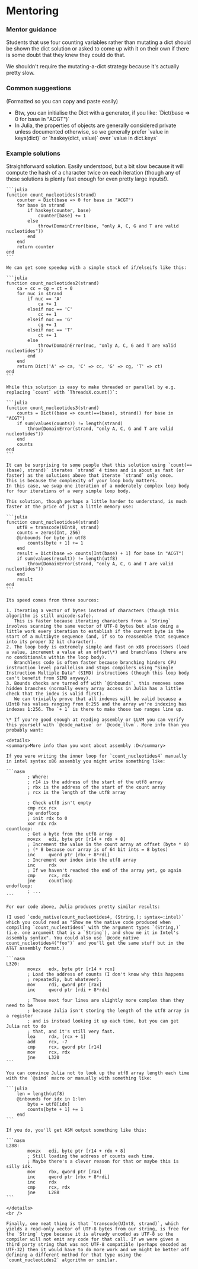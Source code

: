 # Mentoring

### Mentor guidance

Students that use four counting variables rather than mutating a dict should be shown the dict solution or asked to come up with it on their own if there is some doubt that they knew they could do that.

We shouldn't require the mutating-a-dict strategy because it's actually pretty slow.


### Common suggestions

(Formatted so you can copy and paste easily)

- Btw, you can initialise the Dict with a generator, if you like: \`Dict(base => 0 for base in "ACGT")\`
- In Julia, the properties of objects are generally considered private unless documented otherwise, so we generally prefer \`value in keys(dict)\` or \`haskey(dict, value)\` over \`value in dict.keys\`


### Example solutions

Straightforward solution. Easily understood, but a bit slow because it will compute the hash of a character twice on each iteration (though any of these solutions is plenty fast enough for even pretty large inputs!).

````
```julia
function count_nucleotides(strand)
    counter = Dict(base => 0 for base in "ACGT")
    for base in strand
        if haskey(counter, base)
            counter[base] += 1
        else
            throw(DomainError(base, "only A, C, G and T are valid nucleotides"))
        end
    end
    return counter
end
```

We can get some speedup with a simple stack of if/elseifs like this:

```julia
function count_nucleotides2(strand)
    ca = cc = cg = ct = 0
    for nuc in strand
        if nuc == 'A'
            ca += 1
        elseif nuc == 'C'
            cc += 1
        elseif nuc == 'G'
            cg += 1
        elseif nuc == 'T'
            ct += 1
        else
            throw(DomainError(nuc, "only A, C, G and T are valid nucleotides"))
        end
    end
    return Dict('A' => ca, 'C' => cc, 'G' => cg, 'T' => ct)
end
```

While this solution is easy to make threaded or parallel by e.g. replacing `count` with `ThreadsX.count()`:

```julia
function count_nucleotides3(strand)
    counts = Dict((base => count(==(base), strand)) for base in "ACGT")
    if sum(values(counts)) != length(strand)
        throw(DomainError(strand, "only A, C, G and T are valid nucleotides"))
    end
    counts
end
```

It can be surprising to some people that this solution using `count(==(base), strand)` iterates `strand` 4 times and is about as fast (or faster) as the solutions above that iterate `strand` only once.
This is because the complexity of your loop body matters.
In this case, we swap one iteration of a moderately complex loop body for four iterations of a very simple loop body.

This solution, though perhaps a little harder to understand, is much faster at the price of just a little memory use:

```julia
function count_nucleotides4(strand)
    utf8 = transcode(UInt8, strand)
    counts = zeros(Int, 256)
    @inbounds for byte in utf8
        counts[byte + 1] += 1
    end
    result = Dict(base => counts[Int(base) + 1] for base in "ACGT")
    if sum(values(result)) != length(utf8)
        throw(DomainError(strand, "only A, C, G and T are valid nucleotides"))
    end
    result
end
```

Its speed comes from three sources:

1. Iterating a vector of bytes instead of characters (though this algorithm is still unicode-safe).
   This is faster because iterating characters from a `String` involves scanning the same vector of UTF-8 bytes but also doing a little work every iteration to establish if the current byte is the start of a multibyte sequence (and, if so to reassemble that sequence into its proper 32 bit character).
2. The loop body is extremely simple and fast on x86 processors (load a value, increment a value at an offset\*) and branchless (there are no conditionals within the loop body).
   Branchless code is often faster because branching hinders CPU instruction level parallelism and stops compilers using "Single Instruction Multiple Data" (SIMD) instructions (though this loop body can't benefit from SIMD anyway).
3. Bounds checks are turned off with `@inbounds`, this removes some hidden branches (normally every array access in Julia has a little check that the index is valid first).
   We can trivially prove that all indexes will be valid because a UInt8 has values ranging from 0:255 and the array we're indexing has indexes 1:256. The `+ 1` is there to make those two ranges line up.

\* If you're good enough at reading assembly or LLVM you can verify this yourself with `@code_native` or `@code_llvm`. More info than you probably want:

<details>
<summary>More info than you want about assembly :D</summary>

If you were writing the inner loop for `count_nucleotides4` manually in intel syntax x86 assembly you might write something like:

```nasm
        ; Where:
        ; r14 is the address of the start of the utf8 array
        ; rbx is the address of the start of the count array
        ; rcx is the length of the utf8 array

        ; Check utf8 isn't empty
        cmp rcx rcx
        je endofloop
        ; init rdx to 0
        xor rdx rdx
countloop:
        ; Get a byte from the utf8 array
        movzx   edi, byte ptr [r14 + rdx + 8]
        ; Increment the value in the count array at offset (byte * 8)
        ; (* 8 because our array is of 64 bit ints = 8 bytes)
        inc     qword ptr [rbx + 8*rdi]
        ; Increment our index into the utf8 array
        inc     rdx
        ; If we haven't reached the end of the array yet, go again
        cmp     rcx, rdx
        jne     countloop
endofloop:
        ; ...
```

For our code above, Julia produces pretty similar results:

(I used `code_native(count_nucleotides4, (String,); syntax=:intel)` which you could read as "Show me the native code produced when compiling `count_nucleotides4` with the argument types `(String,)` (i.e. one argument that is a `String`), and show me it in Intel's assembly syntax". You could also use `@code_native count_nucleotides4("foo")` and you'll get the same stuff but in the AT&T assembly format.)

```nasm
L320:
        movzx   edx, byte ptr [r14 + rcx]
        ; Load the address of counts (I don't know why this happens
        ; repeatedly, but whatever).
        mov     rdi, qword ptr [rax]
        inc     qword ptr [rdi + 8*rdx]

        ; These next four lines are slightly more complex than they need to be
        ; because Julia isn't storing the length of the utf8 array in a register
        ; and is instead looking it up each time, but you can get Julia not to do
        ; that, and it's still very fast.
        lea     rdx, [rcx + 1]
        add     rcx, -7
        cmp     rcx, qword ptr [r14]
        mov     rcx, rdx
        jne     L320
```

You can convince Julia not to look up the utf8 array length each time with the `@simd` macro or manually with something like:

```julia
    len = length(utf8)
    @inbounds for idx in 1:len
        byte = utf8[idx]
        counts[byte + 1] += 1
    end
```

If you do, you'll get ASM output something like this:

```nasm
L288:
        movzx   edi, byte ptr [r14 + rdx + 8]
        ; Still loading the address of counts each time.
        ; Maybe there's a clever reason for that or maybe this is silly idk.
        mov     rbx, qword ptr [rax]
        inc     qword ptr [rbx + 8*rdi]
        inc     rdx
        cmp     rcx, rdx
        jne     L288
```

</details>
<br />

Finally, one neat thing is that `transcode(UInt8, strand)`, which yields a read-only vector of UTF-8 bytes from our string, is free for the `String` type because it is already encoded as UTF-8 so the compiler will not emit any code for that call. If we were given a third party string that was not UTF-8 compatible (perhaps encoded as UTF-32) then it would have to do more work and we might be better off defining a different method for that type using the `count_nucleotides2` algorithm or similar.
````

